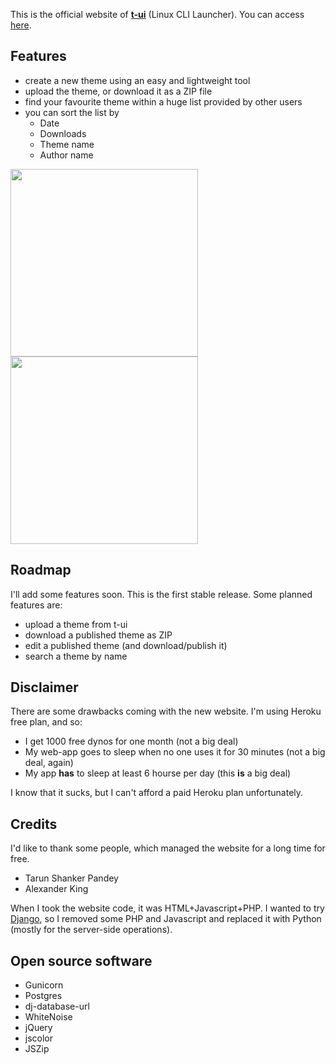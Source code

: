 This is the official website of [**t-ui**](https://play.google.com/store/apps/details?id=ohi.andre.consolelauncher) (Linux CLI Launcher). You can access [here](https://whispering-depths-58956.herokuapp.com/).

## Features
+ create a new theme using an easy and lightweight tool
+ upload the theme, or download it as a ZIP file
+ find your favourite theme within a huge list provided by other users
+ you can sort the list by
    * Date
    * Downloads
    * Theme name
    * Author name

<p float="left">
  <img src="http://oi67.tinypic.com/2va1b9h.jpg" width="300" />
  <img src="http://oi64.tinypic.com/1zdvoxs.jpg" width="300" /> 
</p>

## Roadmap
I'll add some features soon. This is the first stable release. Some planned features are:
+ upload a theme from t-ui
+ download a published theme as ZIP
+ edit a published theme (and download/publish it)
+ search a theme by name

## Disclaimer
There are some drawbacks coming with the new website. I'm using Heroku free plan, and so:
+ I get 1000 free dynos for one month (not a big deal)
+ My web-app goes to sleep when no one uses it for 30 minutes (not a big deal, again)
+ My app **has** to sleep at least 6 hourse per day (this **is** a big deal)

I know that it sucks, but I can't afford a paid Heroku plan unfortunately.

## Credits
I'd like to thank some people, which managed the website for a long time for free.
+ Tarun Shanker Pandey
+ Alexander King

When I took the website code, it was HTML+Javascript+PHP. I wanted to try [Django](https://www.djangoproject.com/), so I removed some PHP and Javascript and replaced it with Python (mostly for the server-side operations).

## Open source software
+ Gunicorn
+ Postgres
+ dj-database-url
+ WhiteNoise
+ jQuery
+ jscolor
+ JSZip
